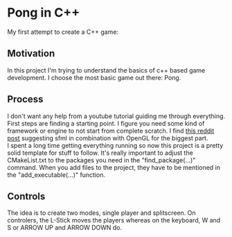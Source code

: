 # Pong in C++
My first attempt to create a C++ game:

## Motivation
In this project I'm trying to understand the basics of c++ based game development. I choose the most basic game out there: Pong.

## Process
I don't want any help from a youtube tutorial guiding me through everything. First steps are finding a starting point. I figure you need some kind of framework or engine to not start from complete scratch. I find [this reddit post](https://www.reddit.com/r/gamedev/comments/20mgt7/c_game_engines/) suggesting sfml in combination with OpenGL for the biggest part.  
I spent a long time getting everything running so now this project is a pretty solid template for stuff to follow. It's really important to adjust the CMakeList.txt to the packages you need in the "find_package(...)" command. When you add files to the project, they have to be mentioned in the "add_executable(...)" function.  

## Controls
The idea is to create two modes, single player and splitscreen. On controlers, the L-Stick moves the players whereas on the keyboard, W and S or ARROW UP and ARROW DOWN do.

